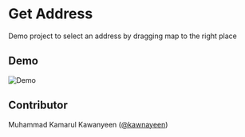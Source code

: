 Get Address
============

Demo project to select an address by dragging map to the right place

Demo
----

![Demo](https://media.giphy.com/media/3ov9jY3iU4cefuI4MM/giphy.gif)

Contributor
-----------
Muhammad Kamarul Kawanyeen ([@kawnayeen](https://github.com/kawnayeen))
